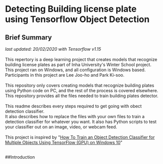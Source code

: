 # Detecting Building license plate using Tensorflow Object Detection
## Brief Summary
<i>last updated: 20/02/2020 with Tensorflow v1.15</i><br>
<br>
This repertory is a deep learning project that creates models that recognize building license plates as part of Inha University's Winter School project. This project ran on Windows, and all configuration is Windows based. Participants in this project are Lee Joo-ho and Park Ki-soo.<br>
<br>
This repository only covers creating models that recognize building plates using Python code on PC, and the rest of the process is covered elsewhere. This repository provides all the files needed to train building plates detector.<br>
<br>
This readme describes every steps required to get going with obect detection classifier.<br>
It also describes how to replace the files with your own files to train a detection classifier for whatever you want. It also has Python scripts to test your classifier out on an image, video, or webcam feed.<br>
<br>
This project is inspired by "[How To Train an Object Detection Classifier for Multiple Objects Using TensorFlow (GPU) on Windows 10](https://github.com/EdjeElectronics/TensorFlow-Object-Detection-API-Tutorial-Train-Multiple-Objects-Windows-10#1-install-anaconda-cuda-and-cudnn)"<br>
<br>

##Introduction

